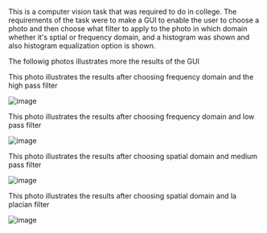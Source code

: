 This is a computer vision task that was required to do in college.
The requirements of the task were to make a GUI to enable the user to choose a photo and then choose what filter to apply to the photo in which domain whether it's sptial or frequency domain, and a histogram was
shown and also histogram equalization option is shown.

The followig photos illustrates more the results of the GUI

This photo illustrates the results after choosing frequency domain and the high pass filter

![image](https://github.com/hagerashraf/computer-vision-task/assets/61332559/8b6ef58f-a973-4f3a-b952-c7ed6d8ea131)


This photo illustrates the results after choosing frequency domain and low pass filter

![image](https://github.com/hagerashraf/computer-vision-task/assets/61332559/14495017-e307-4fae-8c9e-1a4faa932560)

This photo illustrates the results after choosing spatial domain and medium pass filter

![image](https://github.com/hagerashraf/computer-vision-task/assets/61332559/3aef47e6-5d75-43f4-a989-bbb07dc56b34)

This photo illustrates the results after choosing spatial domain and la placian filter

![image](https://github.com/hagerashraf/computer-vision-task/assets/61332559/ffa0a5dc-e554-495f-828b-1f48ef985a00)
